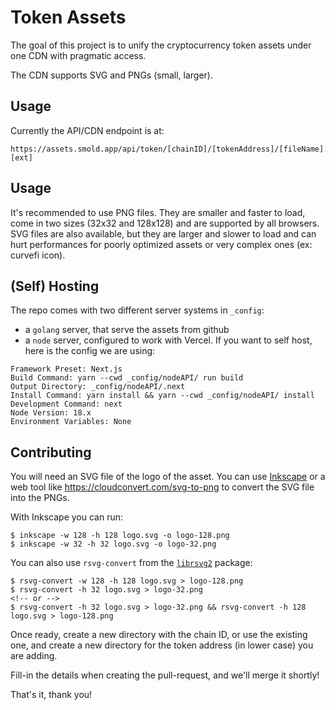 # Token Assets

The goal of this project is to unify the cryptocurrency token assets under one
CDN with pragmatic access.

The CDN supports SVG and PNGs (small, larger).

## Usage

Currently the API/CDN endpoint is at:

```
https://assets.smold.app/api/token/[chainID]/[tokenAddress]/[fileName].[ext]
```

## Usage

It's recommended to use PNG files. They are smaller and faster to load, come in two sizes (32x32 and 128x128) and are supported by all browsers.
SVG files are also available, but they are larger and slower to load and can hurt performances for poorly optimized assets or very complex ones (ex: curvefi icon).

## (Self) Hosting

The repo comes with two different server systems in `_config`:
- a `golang` server, that serve the assets from github
- a `node` server, configured to work with Vercel. If you want to self host, here is the config we are using:
```
Framework Preset: Next.js
Build Command: yarn --cwd _config/nodeAPI/ run build
Output Directory: _config/nodeAPI/.next
Install Command: yarn install && yarn --cwd _config/nodeAPI/ install
Development Command: next
Node Version: 18.x
Environment Variables: None
```


## Contributing

You will need an SVG file of the logo of the asset. You can use
[Inkscape](https://inkscape.org/) or a web tool like
https://cloudconvert.com/svg-to-png to convert the SVG file into the PNGs.

With Inkscape you can run:

```
$ inkscape -w 128 -h 128 logo.svg -o logo-128.png
$ inkscape -w 32 -h 32 logo.svg -o logo-32.png
```

You can also use `rsvg-convert` from the [`librsvg2`](https://formulae.brew.sh/formula/librsvg) package:

```
$ rsvg-convert -w 128 -h 128 logo.svg > logo-128.png
$ rsvg-convert -h 32 logo.svg > logo-32.png
<!-- or -->
$ rsvg-convert -h 32 logo.svg > logo-32.png && rsvg-convert -h 128 logo.svg > logo-128.png
```

Once ready, create a new directory with the chain ID, or use the existing one,
and create a new directory for the token address (in lower case) you are adding.

Fill-in the details when creating the pull-request, and we'll merge it shortly!

That's it, thank you!

